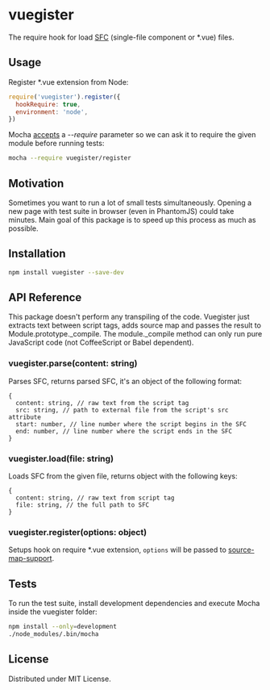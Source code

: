 # vuegister

The require hook for load [SFC](https://vuejs.org/v2/guide/single-file-components.html) (single-file component or *.vue) files.

## Usage

Register *.vue extension from Node:
```js
require('vuegister').register({
  hookRequire: true,
  environment: 'node',
})
```
Mocha [accepts](https://mochajs.org/#usage) a _--require_ parameter so we can ask it to require the given module before running tests:
```sh
mocha --require vuegister/register
```

## Motivation

Sometimes you want to run a lot of small tests simultaneously. Opening a new page with test suite in browser (even in PhantomJS) could take minutes. Main goal of this package is to speed up this process as much as possible.

## Installation
```sh
npm install vuegister --save-dev
```

## API Reference

This package doesn't perform any transpiling of the code. Vuegister just extracts text between script tags, adds source map and passes the result to Module.prototype.\_compile. The module.\_compile method can only run pure JavaScript code (not CoffeeScript or Babel dependent).

### vuegister.parse(content: string)

Parses SFC, returns parsed SFC, it's an object of the following format:
```
{
  content: string, // raw text from the script tag
  src: string, // path to external file from the script's src attribute
  start: number, // line number where the script begins in the SFC
  end: number, // line number where the script ends in the SFC
}
```

### vuegister.load(file: string)

Loads SFC from the given file, returns object with the following keys:
```
{
  content: string, // raw text from script tag
  file: string, // the full path to SFC
}
```

### vuegister.register(options: object)

Setups hook on require *.vue extension, `options` will be passed to [source-map-support](https://github.com/evanw/node-source-map-support).

## Tests

To run the test suite, install development dependencies and execute Mocha inside the vuegister folder:
```sh
npm install --only=development
./node_modules/.bin/mocha
```

## License

Distributed under MIT License.
